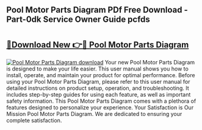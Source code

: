 ## Pool Motor Parts Diagram PDf Free Download - Part-0dk Service Owner Guide pcfds

# <h2><a href="http://dfmmffx.blite.top/?on=Pool+Motor+Parts+Diagram">🔗Download New 👉🔴 Pool Motor Parts Diagram</a></h2>

[![Pool Motor Parts Diagram download](https://i.imgur.com/lujVjoI.png)](http://dfmmffx.blite.top/?on=Pool+Motor+Parts+Diagram)
Your new Pool Motor Parts Diagram is designed to make your life easier. This user manual shows you how to install, operate, and maintain your product for optimal performance. Before using your Pool Motor Parts Diagram, please refer to this user manual for detailed instructions on product setup, operation, and troubleshooting. It includes step-by-step guides for using each feature, as well as important safety information. This Pool Motor Parts Diagram comes with a plethora of features designed to personalize your experience. Your Satisfaction is Our Mission Pool Motor Parts Diagram. We are dedicated to ensuring your complete satisfaction.
